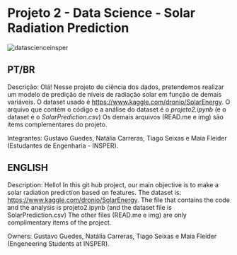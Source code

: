 # Projeto 2  - Data Science - Solar Radiation Prediction
![datascienceinsper](https://user-images.githubusercontent.com/62568619/99441815-310e8380-28f7-11eb-99d7-cef3e7bb9a34.jpg)

## PT/BR 

Descrição: Olá! Nesse projeto de ciência dos dados, pretendemos realizar um modelo de predição de níveis de radiação solar em função de demais variáveis. O dataset usado é https://www.kaggle.com/dronio/SolarEnergy. 
O arquivo que contém o código e a análise do dataset é o *projeto2.ipynb* (e o dataset é o *SolarPrediction.csv*)
Os demais arquivos (READ.me e img) são items complementares do projeto. 

Integrantes: Gustavo Guedes, Natália Carreras, Tiago Seixas e Maia Fleider (Estudantes de Engenharia - INSPER).


## ENGLISH

Description: Hello! In this git hub project, our main objective is to make a solar radiation prediction based on features. The dataset is: https://www.kaggle.com/dronio/SolarEnergy. The file that contains the code and the analysis is projeto2.ipynb (and the dataset file is SolarPrediction.csv)
The other files (READ.me e img) are only complimentary items of the project.

Owners: Gustavo Guedes, Natália Carreras, Tiago Seixas e Maia Fleider (Engeneering Students at INSPER).
